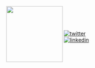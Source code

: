 <img align="left" src="https://media4.giphy.com/media/H6nbCkEAauNjBzxxrJ/200w.gif?cid=82a1493bsngc58dym5nxbilr7v3038vamimnrb7ectsn2mwu&rid=200w.gif&ct=g" width="150" height="150">
</br>
</br>
</br>

[![twitter](https://img.shields.io/badge/-@gvxnnv-313131?style=flat-square&labelColor=313131&logo=twitter&logoColor=white&color=313131)](https://twitter.com/gvxnnv)  
[![linkedin](https://img.shields.io/badge/-@gianni-313131?style=flat-square&labelColor=313131&logo=LinkedIn&logoColor=white&color=313131)](https://www.linkedin.com/in/giancarlocoelho/)  

